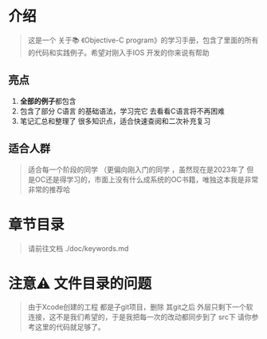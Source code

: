 # 介绍
>
> 这是一个 关于📚 《Objective-C program》的学习手册，包含了里面的所有的代码和实践例子。希望对刚入手IOS 开发的你来说有帮助

## 亮点

1. **全部的例子**都包含
2. 包含了部分 C语言 的基础语法，学习完它 去看看C语言将不再困难
3. 笔记汇总和整理了 很多知识点，适合快速查阅和二次补充复习

## 适合人群
>
> 适合每一个阶段的同学 （更偏向刚入门的同学 ，虽然现在是2023年了 但是OC还是得学习的，市面上没有什么成系统的OC书籍，唯独这本我是非常非常的推荐哈

# 章节目录
>
> 请前往文档 ./doc/keywords.md

# 注意⚠️ 文件目录的问题
>
> 由于Xcode创建的工程 都是子git项目，删除 其git之后 外层只剩下一个软连接，这不是我们希望的，于是我把每一次的改动都同步到了 src下 请你参考这里的代码就足够了。
